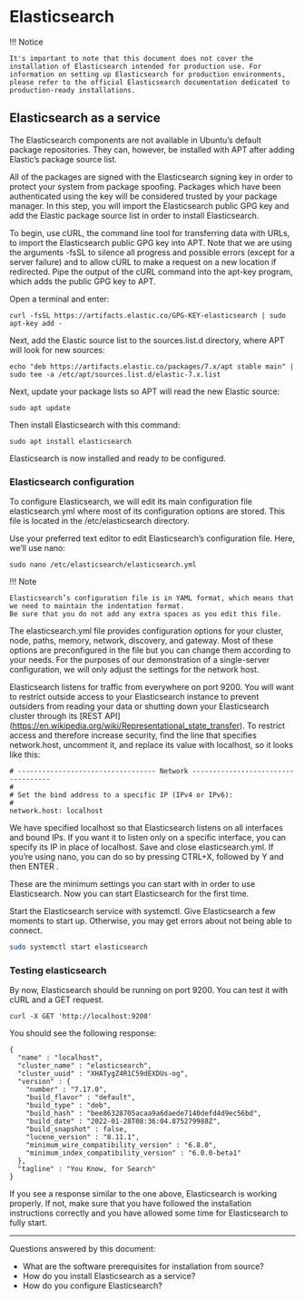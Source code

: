 # Elasticsearch

!!! Notice

    It's important to note that this document does not cover the installation of Elasticsearch intended for production use. For information on setting up Elasticsearch for production environments, please refer to the official Elasticsearch documentation dedicated to production-ready installations.

## Elasticsearch as a service

The Elasticsearch components are not available in Ubuntu’s default package repositories. They can, however, be installed
with APT after adding Elastic’s package source list.

All of the packages are signed with the Elasticsearch signing key in order to protect your system from package spoofing.
Packages which have been authenticated using the key will be considered trusted by your package manager. In this step,
you will import the Elasticsearch public GPG key and add the Elastic package source list in order to install
Elasticsearch.

To begin, use cURL, the command line tool for transferring data with URLs, to import the Elasticsearch public GPG key
into APT. Note that we are using the arguments -fsSL to silence all progress and possible errors (except for a server
failure) and to allow cURL to make a request on a new location if redirected. Pipe the output of the cURL command into
the apt-key program, which adds the public GPG key to APT.

Open a terminal and enter:

```
curl -fsSL https://artifacts.elastic.co/GPG-KEY-elasticsearch | sudo apt-key add -
```

Next, add the Elastic source list to the sources.list.d directory, where APT will look for new sources:

```
echo "deb https://artifacts.elastic.co/packages/7.x/apt stable main" | sudo tee -a /etc/apt/sources.list.d/elastic-7.x.list
```

Next, update your package lists so APT will read the new Elastic source:

```
sudo apt update
```

Then install Elasticsearch with this command:

```
sudo apt install elasticsearch
```

Elasticsearch is now installed and ready to be configured.

### Elasticsearch configuration

To configure Elasticsearch, we will edit its main configuration file elasticsearch.yml where most of its configuration
options are stored. This file is located in the /etc/elasticsearch directory.

Use your preferred text editor to edit Elasticsearch’s configuration file. Here, we’ll use nano:

```
sudo nano /etc/elasticsearch/elasticsearch.yml
```

!!! Note

    Elasticsearch’s configuration file is in YAML format, which means that we need to maintain the indentation format. 
    Be sure that you do not add any extra spaces as you edit this file.

The elasticsearch.yml file provides configuration options for your cluster, node, paths, memory, network, discovery, and
gateway. Most of these options are preconfigured in the file but you can change them according to your needs. For the
purposes of our demonstration of a single-server configuration, we will only adjust the settings for the network host.

Elasticsearch listens for traffic from everywhere on port 9200. You will want to restrict outside access to your
Elasticsearch instance to prevent outsiders from reading your data or shutting down your Elasticsearch cluster through
its [REST API] (https://en.wikipedia.org/wiki/Representational_state_transfer). To restrict access and therefore
increase security, find the line that specifies network.host, uncomment it, and replace its value with localhost, so it
looks like this:

``` 
# ---------------------------------- Network -----------------------------------
#
# Set the bind address to a specific IP (IPv4 or IPv6):
#
network.host: localhost
```

We have specified localhost so that Elasticsearch listens on all interfaces and bound IPs. If you want it to listen only
on a specific interface, you can specify its IP in place of localhost. Save and close elasticsearch.yml. If you’re using
nano, you can do so by pressing CTRL+X, followed by Y and then ENTER .

These are the minimum settings you can start with in order to use Elasticsearch. Now you can start Elasticsearch for the
first time.

Start the Elasticsearch service with systemctl. Give Elasticsearch a few moments to start up. Otherwise, you may get
errors about not being able to connect.

```bash
sudo systemctl start elasticsearch
```

### Testing elasticsearch

By now, Elasticsearch should be running on port 9200. You can test it with cURL and a GET request.

```
curl -X GET 'http://localhost:9200'
```

You should see the following response:

```
{
  "name" : "localhost",
  "cluster_name" : "elasticsearch",
  "cluster_uuid" : "XHATygZ4R1C59dEXDUs-og",
  "version" : {
    "number" : "7.17.0",
    "build_flavor" : "default",
    "build_type" : "deb",
    "build_hash" : "bee86328705acaa9a6daede7140defd4d9ec56bd",
    "build_date" : "2022-01-28T08:36:04.875279988Z",
    "build_snapshot" : false,
    "lucene_version" : "8.11.1",
    "minimum_wire_compatibility_version" : "6.8.0",
    "minimum_index_compatibility_version" : "6.0.0-beta1"
  },
  "tagline" : "You Know, for Search"
}
```

If you see a response similar to the one above, Elasticsearch is working properly. If not, make sure that you have
followed the installation instructions correctly and you have allowed some time for Elasticsearch to fully start.


---
Questions answered by this document:

* What are the software prerequisites for installation from source?
* How do you install Elasticsearch as a service?
* How do you configure Elasticsearch?